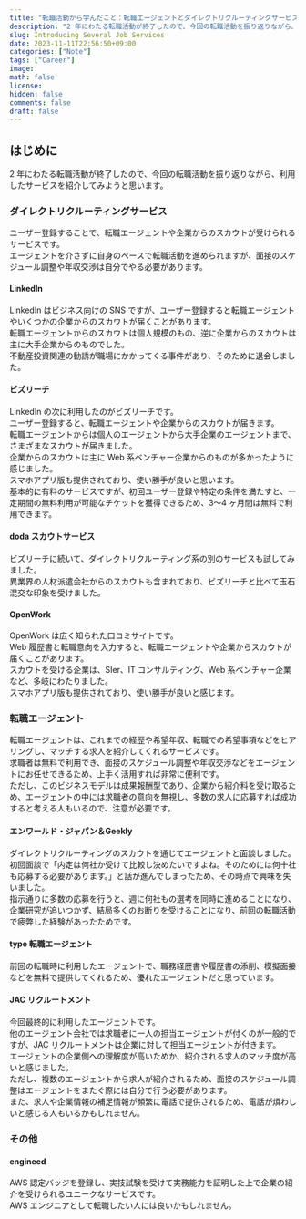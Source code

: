 ```yaml
---
title: "転職活動から学んだこと：転職エージェントとダイレクトリクルーティングサービスの比較"
description: "2 年にわたる転職活動が終了したので、今回の転職活動を振り返りながら、利用したサービスを紹介してみようと思います。"
slug: Introducing Several Job Services
date: 2023-11-11T22:56:50+09:00
categories: ["Note"]
tags: ["Career"]
image:
math: false
license:
hidden: false
comments: false
draft: false
---
```


## はじめに

2 年にわたる転職活動が終了したので、今回の転職活動を振り返りながら、利用したサービスを紹介してみようと思います。

### ダイレクトリクルーティングサービス

ユーザー登録することで、転職エージェントや企業からのスカウトが受けられるサービスです。  
エージェントを介さずに自身のペースで転職活動を進められますが、面接のスケジュール調整や年収交渉は自分でやる必要があります。

#### LinkedIn

LinkedIn はビジネス向けの SNS ですが、ユーザー登録すると転職エージェントやいくつかの企業からのスカウトが届くことがあります。  
転職エージェントからのスカウトは個人規模のもの、逆に企業からのスカウトは主に大手企業からのものでした。  
不動産投資関連の勧誘が職場にかかってくる事件があり、そのために退会しました。

#### ビズリーチ

LinkedIn の次に利用したのがビズリーチです。  
ユーザー登録すると、転職エージェントや企業からのスカウトが届きます。  
転職エージェントからは個人のエージェントから大手企業のエージェントまで、さまざまなスカウトが届きました。  
企業からのスカウトは主に Web 系ベンチャー企業からのものが多かったように感じました。  
スマホアプリ版も提供されており、使い勝手が良いと思います。  
基本的に有料のサービスですが、初回ユーザー登録や特定の条件を満たすと、一定期間の無料利用が可能なチケットを獲得できるため、3〜4 ヶ月間は無料で利用できます。

#### doda スカウトサービス

ビズリーチに続いて、ダイレクトリクルーティング系の別のサービスも試してみました。  
異業界の人材派遣会社からのスカウトも含まれており、ビズリーチと比べて玉石混交な印象を受けました。

#### OpenWork

OpenWork は広く知られた口コミサイトです。  
Web 履歴書と転職意向を入力すると、転職エージェントや企業からスカウトが届くことがあります。  
スカウトを受ける企業は、SIer、IT コンサルティング、Web 系ベンチャー企業など、多岐にわたりました。  
スマホアプリ版も提供されており、使い勝手が良いと感じます。

### 転職エージェント

転職エージェントは、これまでの経歴や希望年収、転職での希望事項などをヒアリングし、マッチする求人を紹介してくれるサービスです。  
求職者は無料で利用でき、面接のスケジュール調整や年収交渉などをエージェントにお任せできるため、上手く活用すれば非常に便利です。  
ただし、このビジネスモデルは成果報酬型であり、企業から紹介料を受け取るため、エージェントの中には求職者の意向を無視し、多数の求人に応募すれば成功すると考える人もいるので、注意が必要です。

#### エンワールド・ジャパン＆Geekly

ダイレクトリクルーティングのスカウトを通じてエージェントと面談しました。  
初回面談で「内定は何社か受けて比較し決めたいですよね。そのためには何十社も応募する必要があります。」と話が進んでしまったため、その時点で興味を失いました。  
指示通りに多数の応募を行うと、週に何社もの選考を同時に進めることになり、企業研究が追いつかず、結局多くのお断りを受けることになり、前回の転職活動で疲弊した経験があったためです。

#### type 転職エージェント

前回の転職時に利用したエージェントで、職務経歴書や履歴書の添削、模擬面接などを無料で提供してくれるため、優れたエージェントだと思っています。

#### JAC リクルートメント

今回最終的に利用したエージェントです。  
他のエージェント会社では求職者に一人の担当エージェントが付くのが一般的ですが、JAC リクルートメントは企業に対して担当エージェントが付きます。  
エージェントの企業側への理解度が高いためか、紹介される求人のマッチ度が高いと感じました。  
ただし、複数のエージェントから求人が紹介されるため、面接のスケジュール調整はエージェントをまたぐ際には自分で行う必要があります。  
また、求人や企業情報の補足情報が頻繁に電話で提供されるため、電話が煩わしいと感じる人もいるかもしれません。

### その他

#### engineed

AWS 認定バッジを登録し、実技試験を受けて実務能力を証明した上で企業の紹介を受けられるユニークなサービスです。  
AWS エンジニアとして転職したい人には良いかもしれません。
